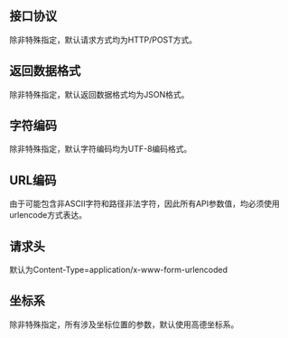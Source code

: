 ## 接口协议

除非特殊指定，默认请求方式均为HTTP/POST方式。

## 返回数据格式

除非特殊指定，默认返回数据格式均为JSON格式。

## 字符编码

除非特殊指定，默认字符编码均为UTF-8编码格式。

## URL编码

由于可能包含非ASCII字符和路径非法字符，因此所有API参数值，均必须使用urlencode方式表达。

## 请求头

默认为Content-Type=application/x-www-form-urlencoded

## 坐标系

除非特殊指定，所有涉及坐标位置的参数，默认使用高德坐标系。



<!-- *****
[^Copyright © 微油科技(北京)有限公司 2020 all right reserved，powered by Gitbook] -->